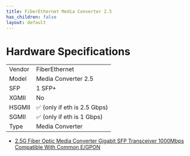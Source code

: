 ```yaml
---
title: FiberEthernet Media Converter 2.5 
has_children: false
layout: default
---
```


# Hardware Specifications

|        |                              |
| ------ | ---------------------------- |
| Vendor | FiberEthernet                |
| Model  | Media Converter 2.5          |
| SFP    | 1 SFP+                       |
| XGMII  | No                           |
| HSGMII | ✅ (only if eth is 2.5 Gbps) |
| SGMII  | ✅ (only if eth is 1 Gbps)   |
| Type   | Media Converter              |

- [2.5G Fiber Optic Media Converter Gigabit SFP Transceiver 1000Mbps Compatible With Common E/GPON](https://aliexpress.com/item/1005004340369253.html)

